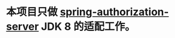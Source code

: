 # 本项目只做 [spring-authorization-server](https://github.com/spring-projects/spring-authorization-server) JDK 8 的适配工作。
